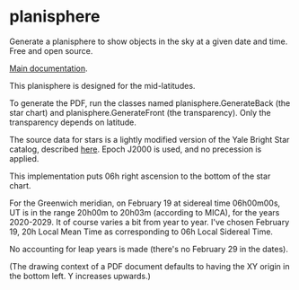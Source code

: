 # planisphere
Generate a planisphere to show objects in the sky at a given date and time.
Free and open source.

[Main documentation](https://johanley.github.io/planisphere/index.html).

This planisphere is designed for the mid-latitudes. 

To generate the PDF, run the classes named planisphere.GenerateBack (the star chart) 
and planisphere.GenerateFront (the transparency). Only the transparency depends on latitude.

The source data for stars is a lightly modified version of the Yale Bright Star catalog, described <a href='https://github.com/johanley/bobcaygeon/blob/master/src/mag5/star/package-info.java'>here</a>.
Epoch J2000 is used, and no precession is applied.

This implementation puts 06h right ascension to the bottom of the star chart.
 
For the Greenwich meridian, on February 19 at sidereal time 06h00m00s, 
UT is in the range 20h00m to 20h03m (according to MICA), for the years 2020-2029. 
It of course varies a bit from year to year. 
I've chosen February 19, 20h Local Mean Time as corresponding to 06h Local Sidereal Time.

No accounting for leap years is made (there's no February 29 in the dates).

(The drawing context of a PDF document defaults to having the XY origin in the bottom left. Y increases upwards.)
